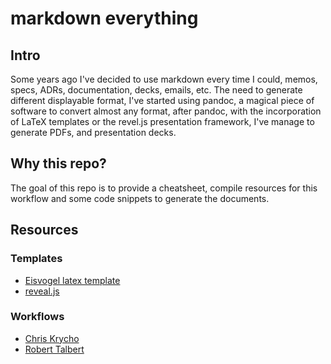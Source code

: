 # markdown everything

## Intro
Some years ago I've decided to use markdown every time I could, memos, specs,
ADRs, documentation, decks, emails, etc. The need to generate different
displayable format, I've started using pandoc, a magical piece of software to
convert almost any format, after pandoc, with the incorporation of LaTeX
templates or the revel.js presentation framework, I've manage to generate PDFs,
and presentation decks.

## Why this repo?
The goal of this repo is to provide a cheatsheet, compile resources for this
workflow and some code snippets to generate the documents.

## Resources

### Templates
- [Eisvogel latex template](https://github.com/Wandmalfarbe/pandoc-latex-template)
- [reveal.js](https://revealjs.com/)

### Workflows
- [Chris Krycho](https://v4.chriskrycho.com/2015/academic-markdown-and-citations.html)
- [Robert Talbert](https://rtalbert.org/how-i-wrote-my-book/)
